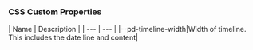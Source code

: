 <h3>CSS Custom Properties</h3>
| Name | Description |
 | --- | --- |
|--pd-timeline-width|Width of timeline. This includes the date line and content|